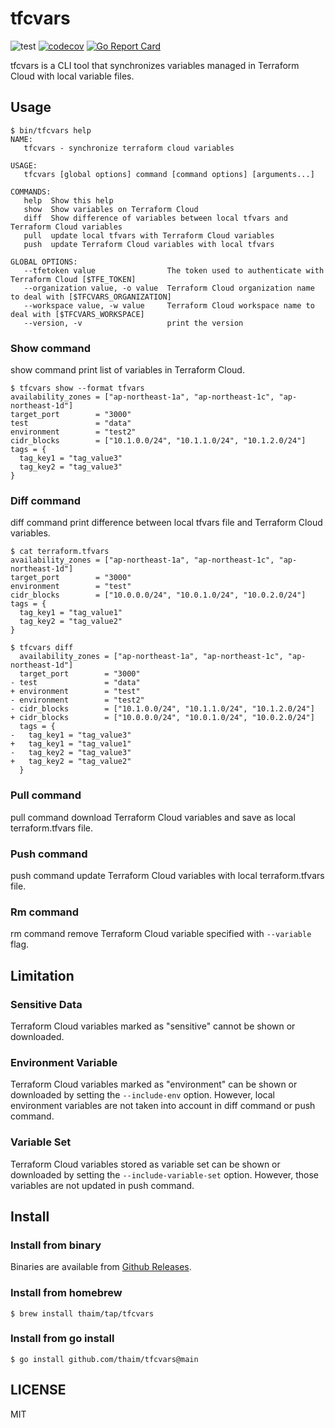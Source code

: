 # tfcvars
![test](https://github.com/thaim/tfcvars/actions/workflows/test.yml/badge.svg)
[![codecov](https://codecov.io/gh/thaim/tfcvars/branch/main/graph/badge.svg?token=8QSTFQX364)](https://codecov.io/gh/thaim/tfcvars)
[![Go Report Card](https://goreportcard.com/badge/github.com/thaim/tfcvars)](https://goreportcard.com/report/github.com/thaim/tfcvars)

tfcvars is a CLI tool that synchronizes variables managed in Terraform Cloud with local variable files.

## Usage
```
$ bin/tfcvars help
NAME:
   tfcvars - synchronize terraform cloud variables

USAGE:
   tfcvars [global options] command [command options] [arguments...]

COMMANDS:
   help  Show this help
   show  Show variables on Terraform Cloud
   diff  Show difference of variables between local tfvars and Terraform Cloud variables
   pull  update local tfvars with Terraform Cloud variables
   push  update Terraform Cloud variables with local tfvars

GLOBAL OPTIONS:
   --tfetoken value                The token used to authenticate with Terraform Cloud [$TFE_TOKEN]
   --organization value, -o value  Terraform Cloud organization name to deal with [$TFCVARS_ORGANIZATION]
   --workspace value, -w value     Terraform Cloud workspace name to deal with [$TFCVARS_WORKSPACE]
   --version, -v                   print the version
```

### Show command
show command print list of variables in Terraform Cloud.

```
$ tfcvars show --format tfvars
availability_zones = ["ap-northeast-1a", "ap-northeast-1c", "ap-northeast-1d"]
target_port        = "3000"
test               = "data"
environment        = "test2"
cidr_blocks        = ["10.1.0.0/24", "10.1.1.0/24", "10.1.2.0/24"]
tags = {
  tag_key1 = "tag_value3"
  tag_key2 = "tag_value3"
}
```

### Diff command
diff command print difference between local tfvars file and Terraform Cloud variables.

```
$ cat terraform.tfvars
availability_zones = ["ap-northeast-1a", "ap-northeast-1c", "ap-northeast-1d"]
target_port        = "3000"
environment        = "test"
cidr_blocks        = ["10.0.0.0/24", "10.0.1.0/24", "10.0.2.0/24"]
tags = {
  tag_key1 = "tag_value1"
  tag_key2 = "tag_value2"
}

$ tfcvars diff
  availability_zones = ["ap-northeast-1a", "ap-northeast-1c", "ap-northeast-1d"]
  target_port        = "3000"
- test               = "data"
+ environment        = "test"
- environment        = "test2"
- cidr_blocks        = ["10.1.0.0/24", "10.1.1.0/24", "10.1.2.0/24"]
+ cidr_blocks        = ["10.0.0.0/24", "10.0.1.0/24", "10.0.2.0/24"]
  tags = {
-   tag_key1 = "tag_value3"
+   tag_key1 = "tag_value1"
-   tag_key2 = "tag_value3"
+   tag_key2 = "tag_value2"
  }
```

### Pull command
pull command download Terraform Cloud variables and save as local terraform.tfvars file.

### Push command
push command update Terraform Cloud variables with local terraform.tfvars file.

### Rm command
rm command remove Terraform Cloud variable specified with `--variable` flag.


## Limitation
### Sensitive Data
Terraform Cloud variables marked as "sensitive" cannot be shown or downloaded.

### Environment Variable
Terraform Cloud variables marked as "environment" can be shown or downloaded by setting the `--include-env` option. However, local environment variables are not taken into account in diff command or push command.

### Variable Set
Terraform Cloud variables stored as variable set can be shown or downloaded by setting the `--include-variable-set` option. However, those variables are not updated in push command.


## Install
### Install from binary
Binaries are available from [Github Releases](https://github.com/thaim/tfcvars/releases).

### Install from homebrew
```
$ brew install thaim/tap/tfcvars
```

### Install from go install
```
$ go install github.com/thaim/tfcvars@main
```


## LICENSE
MIT
